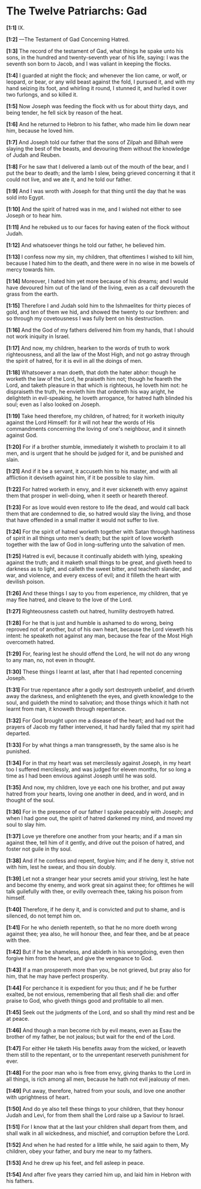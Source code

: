 # The Twelve Patriarchs: Gad

**[1:1]** IX.

**[1:2]** —The Testament of Gad Concerning Hatred.

**[1:3]** The record of the testament of Gad, what things he spake unto his sons, in the hundred and twenty-seventh year of his life, saying:  I was the seventh son born to Jacob, and I was valiant in keeping the flocks.

**[1:4]** I guarded at night the flock; and whenever the lion came, or wolf, or leopard, or bear, or any wild beast against the fold, I pursued it, and with my hand seizing its foot, and whirling it round, I stunned it, and hurled it over two furlongs, and so killed it.

**[1:5]** Now Joseph was feeding the flock with us for about thirty days, and being tender, he fell sick by reason of the heat.

**[1:6]** And he returned to Hebron to his father, who made him lie down near him, because he loved him.

**[1:7]** And Joseph told our father that the sons of Zilpah and Bilhah were slaying the best of the beasts, and devouring them without the knowledge of Judah and Reuben.

**[1:8]** For he saw that I delivered a lamb out of the mouth of the bear, and I put the bear to death; and the lamb I slew, being grieved concerning it that it could not live, and we ate it, and he told our father.

**[1:9]** And I was wroth with Joseph for that thing until the day that he was sold into Egypt.

**[1:10]** And the spirit of hatred was in me, and I wished not either to see Joseph or to hear him.

**[1:11]** And he rebuked us to our faces for having eaten of the flock without Judah.

**[1:12]** And whatsoever things he told our father, he believed him.

**[1:13]** I confess now my sin, my children, that oftentimes I wished to kill him, because I hated him to the death, and there were in no wise in me bowels of mercy towards him.

**[1:14]** Moreover, I hated him yet more because of his dreams; and I would have devoured him out of the land of the living, even as a calf devoureth the grass from the earth.

**[1:15]** Therefore I and Judah sold him to the Ishmaelites for thirty pieces of gold, and ten of them we hid, and showed the twenty to our brethren:  and so through my covetousness I was fully bent on his destruction.

**[1:16]** And the God of my fathers delivered him from my hands, that I should not work iniquity in Israel.

**[1:17]** And now, my children, hearken to the words of truth to work righteousness, and all the law of the Most High, and not go astray through the spirit of hatred, for it is evil in all the doings of men.

**[1:18]** Whatsoever a man doeth, that doth the hater abhor:  though he worketh the law of the Lord, he praiseth him not; though he feareth the Lord, and taketh pleasure in that which is righteous, he loveth him not:  he dispraiseth the truth, he envieth him that ordereth his way aright, he delighteth in evil-speaking, he loveth arrogance, for hatred hath blinded his soul; even as I also looked on Joseph.

**[1:19]** Take heed therefore, my children, of hatred; for it worketh iniquity against the Lord Himself:  for it will not hear the words of His commandments concerning the loving of one's neighbour, and it sinneth against God.

**[1:20]** For if a brother stumble, immediately it wisheth to proclaim it to all men, and is urgent that he should be judged for it, and be punished and slain.

**[1:21]** And if it be a servant, it accuseth him to his master, and with all affliction it deviseth against him, if it be possible to slay him.

**[1:22]** For hatred worketh in envy, and it ever sickeneth with envy against them that prosper in well-doing, when it seeth or heareth thereof.

**[1:23]** For as love would even restore to life the dead, and would call back them that are condemned to die, so hatred would slay the living, and those that have offended in a small matter it would not suffer to live.

**[1:24]** For the spirit of hatred worketh together with Satan through hastiness of spirit in all things unto men's death; but the spirit of love worketh together with the law of God in long-suffering unto the salvation of men.

**[1:25]** Hatred is evil, because it continually abideth with lying, speaking against the truth; and it maketh small things to be great, and giveth heed to darkness as to light, and calleth the sweet bitter, and teacheth slander, and war, and violence, and every excess of evil; and it filleth the heart with devilish poison.

**[1:26]** And these things I say to you from experience, my children, that ye may flee hatred, and cleave to the love of the Lord.

**[1:27]** Righteousness casteth out hatred, humility destroyeth hatred.

**[1:28]** For he that is just and humble is ashamed to do wrong, being reproved not of another, but of his own heart, because the Lord vieweth his intent:  he speaketh not against any man, because the fear of the Most High overcometh hatred.

**[1:29]** For, fearing lest he should offend the Lord, he will not do any wrong to any man, no, not even in thought.

**[1:30]** These things I learnt at last, after that I had repented concerning Joseph.

**[1:31]** For true repentance after a godly sort destroyeth unbelief, and driveth away the darkness, and enlighteneth the eyes, and giveth knowledge to the soul, and guideth the mind to salvation; and those things which it hath not learnt from man, it knoweth through repentance.

**[1:32]** For God brought upon me a disease of the heart; and had not the prayers of Jacob my father intervened, it had hardly failed that my spirit had departed.

**[1:33]** For by what things a man transgresseth, by the same also is he punished.

**[1:34]** For in that my heart was set mercilessly against Joseph, in my heart too I suffered mercilessly, and was judged for eleven months, for so long a time as I had been envious against Joseph until he was sold.

**[1:35]** And now, my children, love ye each one his brother, and put away hatred from your hearts, loving one another in deed, and in word, and in thought of the soul.

**[1:36]** For in the presence of our father I spake peaceably with Joseph; and when I had gone out, the spirit of hatred darkened my mind, and moved my soul to slay him.

**[1:37]** Love ye therefore one another from your hearts; and if a man sin against thee, tell him of it gently, and drive out the poison of hatred, and foster not guile in thy soul.

**[1:38]** And if he confess and repent, forgive him; and if he deny it, strive not with him, lest he swear, and thou sin doubly.

**[1:39]** Let not a stranger hear your secrets amid your striving, lest he hate and become thy enemy, and work great sin against thee; for ofttimes he will talk guilefully with thee, or evilly overreach thee, taking his poison from himself.

**[1:40]** Therefore, if he deny it, and is convicted and put to shame, and is silenced, do not tempt him on.

**[1:41]** For he who denieth repenteth, so that he no more doeth wrong against thee; yea also, he will honour thee, and fear thee, and be at peace with thee.

**[1:42]** But if he be shameless, and abideth in his wrongdoing, even then forgive him from the heart, and give the vengeance to God.

**[1:43]** If a man prospereth more than you, be not grieved, but pray also for him, that he may have perfect prosperity.

**[1:44]** For perchance it is expedient for you thus; and if he be further exalted, be not envious, remembering that all flesh shall die:  and offer praise to God, who giveth things good and profitable to all men.

**[1:45]** Seek out the judgments of the Lord, and so shall thy mind rest and be at peace.

**[1:46]** And though a man become rich by evil means, even as Esau the brother of my father, be not jealous; but wait for the end of the Lord.

**[1:47]** For either He taketh His benefits away from the wicked, or leaveth them still to the repentant, or to the unrepentant reserveth punishment for ever.

**[1:48]** For the poor man who is free from envy, giving thanks to the Lord in all things, is rich among all men, because he hath not evil jealousy of men.

**[1:49]** Put away, therefore, hatred from your souls, and love one another with uprightness of heart.

**[1:50]** And do ye also tell these things to your children, that they honour Judah and Levi, for from them shall the Lord raise up a Saviour to Israel.

**[1:51]** For I know that at the last your children shall depart from them, and shall walk in all wickedness, and mischief, and corruption before the Lord.

**[1:52]** And when he had rested for a little while, he said again to them, My children, obey your father, and bury me near to my fathers.

**[1:53]** And he drew up his feet, and fell asleep in peace.

**[1:54]** And after five years they carried him up, and laid him in Hebron with his fathers.

